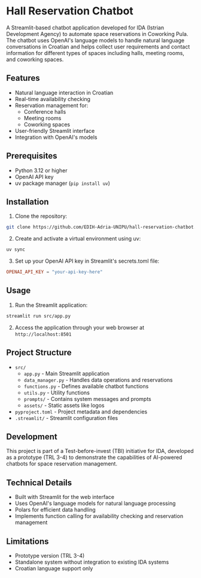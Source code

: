 # Hall Reservation Chatbot

A Streamlit-based chatbot application developed for IDA (Istrian Development Agency) to automate space reservations in Coworking Pula. The chatbot uses OpenAI's language models to handle natural language conversations in Croatian and helps collect user requirements and contact information for different types of spaces including halls, meeting rooms, and coworking spaces.

## Features

- Natural language interaction in Croatian
- Real-time availability checking
- Reservation management for:
  - Conference halls
  - Meeting rooms
  - Coworking spaces
- User-friendly Streamlit interface
- Integration with OpenAI's models

## Prerequisites

- Python 3.12 or higher
- OpenAI API key
- uv package manager (`pip install uv`)

## Installation

1. Clone the repository:

```bash
git clone https://github.com/EDIH-Adria-UNIPU/hall-reservation-chatbot.git
```

2. Create and activate a virtual environment using uv:

```bash
uv sync
```

3. Set up your OpenAI API key in Streamlit's secrets.toml file:

```toml
OPENAI_API_KEY = "your-api-key-here"
```

## Usage

1. Run the Streamlit application:

```bash
streamlit run src/app.py
```

2. Access the application through your web browser at `http://localhost:8501`

## Project Structure

- `src/`
  - `app.py` - Main Streamlit application
  - `data_manager.py` - Handles data operations and reservations
  - `functions.py` - Defines available chatbot functions
  - `utils.py` - Utility functions
  - `prompts/` - Contains system messages and prompts
  - `assets/` - Static assets like logos
- `pyproject.toml` - Project metadata and dependencies
- `.streamlit/` - Streamlit configuration files

## Development

This project is part of a Test-before-invest (TBI) initiative for IDA, developed as a prototype (TRL 3-4) to demonstrate the capabilities of AI-powered chatbots for space reservation management.

## Technical Details

- Built with Streamlit for the web interface
- Uses OpenAI's language models for natural language processing
- Polars for efficient data handling
- Implements function calling for availability checking and reservation management

## Limitations

- Prototype version (TRL 3-4)
- Standalone system without integration to existing IDA systems
- Croatian language support only
